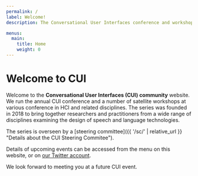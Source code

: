 ```yaml
---
permalink: /
label: Welcome!
description: The Conversational User Interfaces conference and workshop series.

menus:
  main:
    title: Home
    weight: 0
---
```


# Welcome to CUI

Welcome to the **Conversational User Interfaces (CUI) community** website. We run the annual CUI conference and a number of satellite workshops at various conference in HCI and related disciplines. The series was founded in 2018 to bring together researchers and practitioners from a wide range of disciplines examining the design of speech and language technologies.

The series is overseen by a [steering committee]({{ '/sc/' | relative_url }} "Details about the CUI Steering Commitee"). 

Details of upcoming events can be accessed from the menu on this website, or on [our Twitter account](http://twitter.com/ACM_CUI "CUI conference and workshop series Twitter account").

We look forward to meeting you at a future CUI event.
